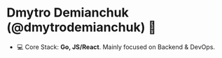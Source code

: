 <h1 align="left">Dmytro Demianchuk (@dmytrodemianchuk) 👋</h1>

- 💻 Core Stack: **Go, JS/React**. Mainly focused on Backend & DevOps.
